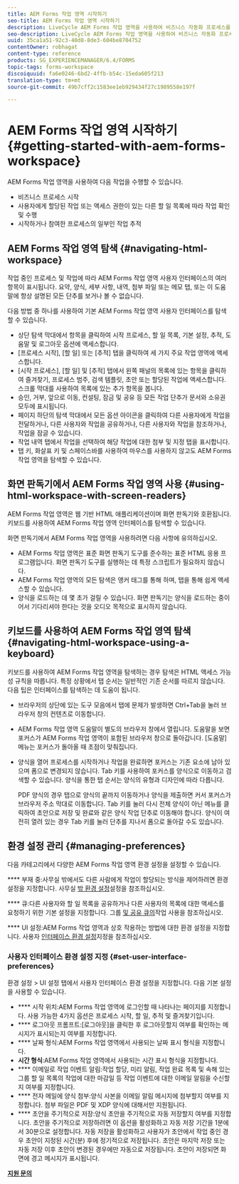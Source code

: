 ```yaml
---
title: AEM Forms 작업 영역 시작하기
seo-title: AEM Forms 작업 영역 시작하기
description: LiveCycle AEM Forms 작업 영역을 사용하여 비즈니스 자동화 프로세스를 관리하는 방법
seo-description: LiveCycle AEM Forms 작업 영역을 사용하여 비즈니스 자동화 프로세스를 관리하는 방법
uuid: 35ca1a51-92c3-40d8-8de3-604be8704752
contentOwner: robhagat
content-type: reference
products: SG_EXPERIENCEMANAGER/6.4/FORMS
topic-tags: forms-workspace
discoiquuid: fa6e0246-6bd2-4ffb-b54c-15eda605f213
translation-type: tm+mt
source-git-commit: 49b7cff2c1583ee1eb929434f27c1989558e197f

---
```



# AEM Forms 작업 영역 시작하기 {#getting-started-with-aem-forms-workspace}

AEM Forms 작업 영역을 사용하여 다음 작업을 수행할 수 있습니다.

* 비즈니스 프로세스 시작
* 사용자에게 할당된 작업 또는 액세스 권한이 있는 다른 할 일 목록에 따라 작업 확인 및 수행
* 시작하거나 참여한 프로세스의 일부인 작업 추적

## AEM Forms 작업 영역 탐색 {#navigating-html-workspace}

작업 중인 프로세스 및 작업에 따라 AEM Forms 작업 영역 사용자 인터페이스의 여러 항목이 표시됩니다. 요약, 양식, 세부 사항, 내역, 첨부 파일 또는 메모 탭, 또는 이 도움말에 항상 설명된 모든 단추를 보거나 볼 수 없습니다.

다음 방법 중 하나를 사용하여 기본 AEM Forms 작업 영역 사용자 인터페이스를 탐색할 수 있습니다.

* 상단 탐색 막대에서 항목을 클릭하여 시작 프로세스, 할 일 목록, 기본 설정, 추적, 도움말 및 로그아웃 옵션에 액세스합니다.
* [프로세스 시작], [할 일] 또는 [추적] 탭을 클릭하여 세 가지 주요 작업 영역에 액세스합니다.
* [시작 프로세스], [할 일] 및 [추적] 탭에서 왼쪽 패널의 목록에 있는 항목을 클릭하여 즐겨찾기, 프로세스 범주, 검색 템플릿, 초안 또는 할당된 작업에 액세스합니다. 스크롤 막대를 사용하여 목록에 있는 추가 항목을 봅니다.
* 승인, 거부, 앞으로 이동, 컨설팅, 잠금 및 공유 등 모든 작업 단추가 문서와 소유권 모두에 표시됩니다.
* 페이지 하단의 탐색 막대에서 모든 옵션 아이콘을 클릭하여 다른 사용자에게 작업을 전달하거나, 다른 사용자와 작업을 공유하거나, 다른 사용자와 작업을 참조하거나, 작업을 잠글 수 있습니다.
* 작업 내역 탭에서 작업을 선택하여 해당 작업에 대한 첨부 및 지정 탭을 표시합니다.
* 탭 키, 화살표 키 및 스페이스바를 사용하여 마우스를 사용하지 않고도 AEM Forms 작업 영역을 탐색할 수 있습니다.

## 화면 판독기에서 AEM Forms 작업 영역 사용 {#using-html-workspace-with-screen-readers}

AEM Forms 작업 영역은 웹 기반 HTML 애플리케이션이며 화면 판독기와 호환됩니다. 키보드를 사용하여 AEM Forms 작업 영역 인터페이스를 탐색할 수 있습니다.

화면 판독기에서 AEM Forms 작업 영역을 사용하려면 다음 사항에 유의하십시오.

* AEM Forms 작업 영역은 표준 화면 판독기 도구를 준수하는 표준 HTML 응용 프로그램입니다. 화면 판독기 도구를 실행하는 데 특정 스크립트가 필요하지 않습니다.
* AEM Forms 작업 영역의 모든 탐색은 앵커 태그를 통해 하며, 탭을 통해 쉽게 액세스할 수 있습니다.
* 양식을 로드하는 데 몇 초가 걸릴 수 있습니다. 화면 판독기는 양식을 로드하는 중이어서 기다리셔야 한다는 것을 오디오 목적으로 표시하지 않습니다.

## 키보드를 사용하여 AEM Forms 작업 영역 탐색 {#navigating-html-workspace-using-a-keyboard}

키보드를 사용하여 AEM Forms 작업 영역을 탐색하는 경우 탐색은 HTML 액세스 가능성 규칙을 따릅니다. 특정 상황에서 탭 순서는 일반적인 기존 순서를 따르지 않습니다. 다음 팁은 인터페이스를 탐색하는 데 도움이 됩니다.

* 브라우저의 상단에 있는 도구 모음에서 탭에 문제가 발생하면 Ctrl+Tab을 눌러 브라우저 창의 컨텐츠로 이동합니다.
* AEM Forms 작업 영역 도움말이 별도의 브라우저 창에서 열립니다. 도움말을 보면 포커스가 AEM Forms 작업 영역이 포함된 브라우저 창으로 돌아갑니다. [도움말] 메뉴는 포커스가 돌아올 때 초점이 맞춰집니다.
* 양식을 열어 프로세스를 시작하거나 작업을 완료하면 포커스는 기존 요소에 남아 있으며 폼으로 변경되지 않습니다. Tab 키를 사용하여 포커스를 양식으로 이동하고 검색할 수 있습니다. 양식을 통한 탭 순서는 양식의 유형과 디자인에 따라 다릅니다.

   PDF 양식의 경우 탭으로 양식의 끝까지 이동하거나 양식을 제출하면 커서 포커스가 브라우저 주소 막대로 이동합니다. Tab 키를 눌러 다시 전체 양식이 아닌 메뉴를 클릭하여 초안으로 저장 및 완료와 같은 양식 작업 단추로 이동해야 합니다. 양식이 여전히 열려 있는 경우 Tab 키를 눌러 단추를 지나서 폼으로 돌아갈 수도 있습니다.

## 환경 설정 관리 {#managing-preferences}

다음 카테고리에서 다양한 AEM Forms 작업 영역 환경 설정을 설정할 수 있습니다.

**** 부재 중:사무실 밖에서도 다른 사람에게 작업이 할당되는 방식을 제어하려면 환경 설정을 지정합니다. 사무실 [밖 환경 설정](/help/forms/using/todo-lists.md#main-pars-heading-22)설정을 참조하십시오.

**** 큐:다른 사용자와 할 일 목록을 공유하거나 다른 사용자의 목록에 대한 액세스를 요청하기 위한 기본 설정을 지정합니다. 그룹 [및 공유 큐의](/help/forms/using/todo-lists.md#main-pars-heading-19)작업 사용을 참조하십시오.

**** UI 설정:AEM Forms 작업 영역과 상호 작용하는 방법에 대한 환경 설정을 지정합니다. 사용자 [인터페이스 환경 설정](/help/forms/using/getting-started-livecycle-html-workspace.md#main-pars-heading-5)지정을 참조하십시오.

### 사용자 인터페이스 환경 설정 지정 {#set-user-interface-preferences}

환경 설정 > UI 설정 탭에서 사용자 인터페이스 환경 설정을 지정합니다. 다음 기본 설정을 사용할 수 있습니다.

* **** 시작 위치:AEM Forms 작업 영역에 로그인할 때 나타나는 페이지를 지정합니다. 사용 가능한 4가지 옵션은 프로세스 시작, 할 일, 추적 및 즐겨찾기입니다.
* **** 로그아웃 프롬프트:[로그아웃]을 클릭한 후 로그아웃할지 여부를 확인하는 메시지가 표시되는지 여부를 지정합니다.
* **** 날짜 형식:AEM Forms 작업 영역에서 사용되는 날짜 표시 형식을 지정합니다.
* **시간 형식**:AEM Forms 작업 영역에서 사용되는 시간 표시 형식을 지정합니다.
* **** 이메일로 작업 이벤트 알림:작업 할당, 미리 알림, 작업 완료 목록 및 속해 있는 그룹 할 일 목록의 작업에 대한 마감일 등 작업 이벤트에 대한 이메일 알림을 수신할지 여부를 지정합니다.
* **** 전자 메일에 양식 첨부:양식 사본을 이메일 알림 메시지에 첨부할지 여부를 지정합니다. 첨부 파일은 PDF 및 XDP 양식에 대해서만 지원됩니다.
* **** 초안을 주기적으로 저장:양식 초안을 주기적으로 자동 저장할지 여부를 지정합니다. 초안을 주기적으로 저장하려면 이 옵션을 활성화하고 자동 저장 기간을 1분에서 30분으로 설정합니다. 자동 저장을 활성화하고 사용자가 초안에서 작업 중인 경우 초안이 지정된 시간(분) 후에 정기적으로 저장됩니다. 초안은 마지막 저장 또는 자동 저장 이후 초안이 변경된 경우에만 자동으로 저장됩니다. 초안이 저장되면 화면에 경고 메시지가 표시됩니다.

**[지원 문의](https://www.adobe.com/account/sign-in.supportportal.html)**
